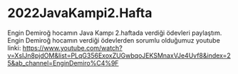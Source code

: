 # 2022JavaKampi2.Hafta
Engin Demiroğ hocamın Java Kampı 2.haftada verdiği ödevleri paylaştım.
Engin Demiroğ hocamın verdiği ödevlerden sorumlu olduğumuz youtube linki:
https://www.youtube.com/watch?v=XsIJn8pjdOM&list=PLqG356ExoxZUGwbqoJEKSMnaxVJe4Uvf8&index=25&ab_channel=EnginDemiro%C4%9F

